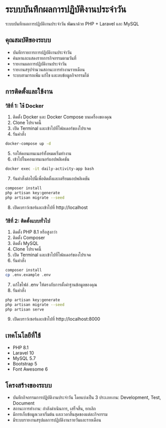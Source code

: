 # ระบบบันทึกผลการปฏิบัติงานประจำวัน

ระบบบันทึกผลการปฏิบัติงานประจำวัน พัฒนาด้วย PHP + Laravel และ MySQL

## คุณสมบัติของระบบ

- บันทึกรายการการปฏิบัติงานประจำวัน
- ค้นหาและแสดงรายการกิจกรรมตามวันที่
- รายงานผลการปฏิบัติงานประจำวัน
- รายงานสรุปจำนวนสถานะการทำงานรายเดือน
- ระบบสามารถเพิ่ม แก้ไข และลบข้อมูลกิจกรรมได้

## การติดตั้งและใช้งาน

### วิธีที่ 1: ใช้ Docker

1. ติดตั้ง Docker และ Docker Compose บนเครื่องของคุณ
2. Clone โปรเจคนี้
3. เปิด Terminal และเข้าไปที่โฟลเดอร์ของโปรเจค
4. รันคำสั่ง

```bash
docker-compose up -d
```

5. รอให้คอนเทนเนอร์ทั้งหมดเริ่มทำงาน
6. เข้าไปในคอนเทนเนอร์แอปพลิเคชัน

```bash
docker exec -it daily-activity-app bash
```

7. รันคำสั่งต่อไปนี้เพื่อติดตั้งและเตรียมแอปพลิเคชัน

```bash
composer install
php artisan key:generate
php artisan migrate --seed
```

8. เปิดเบราว์เซอร์และเข้าไปที่ http://localhost

### วิธีที่ 2: ติดตั้งแบบทั่วไป

1. ติดตั้ง PHP 8.1 หรือสูงกว่า
2. ติดตั้ง Composer
3. ติดตั้ง MySQL
4. Clone โปรเจคนี้
5. เปิด Terminal และเข้าไปที่โฟลเดอร์ของโปรเจค
6. รันคำสั่ง

```bash
composer install
cp .env.example .env
```

7. แก้ไขไฟล์ .env ให้ตรงกับการตั้งค่าฐานข้อมูลของคุณ
8. รันคำสั่ง

```bash
php artisan key:generate
php artisan migrate --seed
php artisan serve
```

9. เปิดเบราว์เซอร์และเข้าไปที่ http://localhost:8000

## เทคโนโลยีที่ใช้

- PHP 8.1
- Laravel 10
- MySQL 5.7
- Bootstrap 5
- Font Awesome 6

## โครงสร้างของระบบ

- บันทึกกิจกรรมการปฏิบัติงานประจำวัน โดยแบ่งเป็น 3 ประเภทงาน: Development, Test, Document
- สถานะการทำงาน: กำลังดำเนินการ, เสร็จสิ้น, ยกเลิก
- มีการเก็บข้อมูลเวลาเริ่มต้น และเวลาสิ้นสุดของแต่ละกิจกรรม
- มีระบบรายงานสรุปผลการปฏิบัติงานรายวันและรายเดือน

